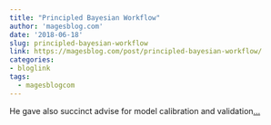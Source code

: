 ```yaml
---
title: "Principled Bayesian Workflow"
author: 'magesblog.com'
date: '2018-06-18'
slug: principled-bayesian-workflow
link: https://magesblog.com/post/principled-bayesian-workflow/
categories:
- bloglink
tags:
  - magesblogcom
---
```


He gave also succinct advise for model calibration and validation[... <i class="fas fa-external-link-alt"></i>](https://magesblog.com/post/principled-bayesian-workflow/)

